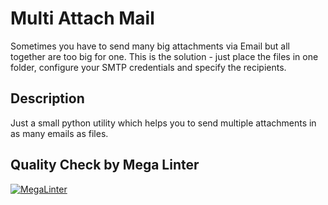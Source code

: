 # Multi Attach Mail

Sometimes you have to send many big attachments via Email but all together are too big for one.
This is the solution - just place the files in one folder, configure your SMTP credentials and specify the recipients.

## Description

Just a small python utility which helps you to send multiple attachments in as many emails as files.

## Quality Check by Mega Linter

<!-- markdown-link-check-disable --> 
<!-- deactivation needed as both files are not available - while running mega-linter -->
[![MegaLinter](https://github.com/Barry1/multi_attach_mail/actions/workflows/mega-linter.yml/badge.svg)](https://github.com/Barry1/multi_attach_mail/actions/workflows/mega-linter.yml)
<!-- markdown-link-check-enable -->
